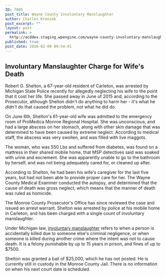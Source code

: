 ```yaml
---
ID: 7805
post_title: Wayne County Involuntary Manslaughter
author: Charles Kronzek
post_excerpt: ""
layout: post
permalink: >
  http://acddev.staging.wpengine.com/wayne-county-involuntary-manslaughter.html
published: true
post_date: 2016-02-09 09:54:41
---
```

<h2><b>Involuntary Manslaughter Charge for Wife's Death</b></h2>
<span style="font-weight: 400;">Robert G. Shelton, a 67-year-old resident of Carleton, was arrested by Michigan State Police recently for allegedly neglecting his wife to the point that it cost her life. She passed away in June of 2015 and, according to the Prosecutor, although Shelton didn't do anything to harm her - it's what he </span><i><span style="font-weight: 400;">didn't</span></i><span style="font-weight: 400;"> do that caused the problem, not what he did do.</span><!--more-->

On June 6th, Shelton's 61-year-old wife was admitted to the emergency room of ProMedica Monroe Regional Hospital. She was unconscious, and had a large abscess on her stomach, along with other skin damage that was determined to have been caused by extreme neglect. According to medical staff, the abscess was very swollen, and was filled with live maggots.

<span style="font-weight: 400;">The woman, who was 550 Lbs and suffered from diabetes, was found on a mattress in their shared mobile home, that MSP detectives said was soaked with urine and excrement. She was apparently unable to go to the bathroom by herself, and was not being adequately cared for, or cleaned up after.</span>

<span style="font-weight: 400;">According to Shelton, he had been his wife's caregiver for the last five years, but had not been able to provide proper care for her. The Wayne County Medical Examiner conducted the autopsy, and determined that the cause of death was gross neglect, which means that the manner of death was ruled as homicide.</span>

<span style="font-weight: 400;">The Monroe County Prosecutor's Office has since reviewed the case and issued an arrest warrant. Shelton was arrested by police at his mobile home in Carleton, and has been charged with a single count of involuntary manslaughter.</span>

Under Michigan law, <a href="http://acddev.staging.wpengine.com/homicide.html" target="_blank">involuntary manslaughter</a> refers to when a person is accidentally killed due to someone else's criminal negligence, or when someone is killed during another crime where the intent was not to cause death. It is a felony punishable by up to 15 years in prison, and fines of up to $7500.

<span style="font-weight: 400;">Shelton was granted a bail of $25,000, which he has not posted. He is currently still in custody in the Monroe County Jail. There is no information on when his next court date is scheduled.</span>

&nbsp;